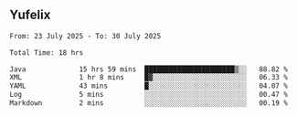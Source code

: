 ## Yufelix

<!--START_SECTION:waka-->

```txt
From: 23 July 2025 - To: 30 July 2025

Total Time: 18 hrs

Java             15 hrs 59 mins  ██████████████████████▒░░   88.82 %
XML              1 hr 8 mins     █▓░░░░░░░░░░░░░░░░░░░░░░░   06.33 %
YAML             43 mins         █░░░░░░░░░░░░░░░░░░░░░░░░   04.07 %
Log              5 mins          ░░░░░░░░░░░░░░░░░░░░░░░░░   00.47 %
Markdown         2 mins          ░░░░░░░░░░░░░░░░░░░░░░░░░   00.19 %
```

<!--END_SECTION:waka-->

